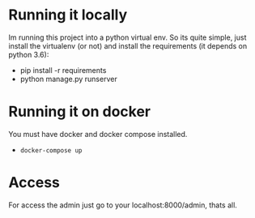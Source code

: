 # Running it locally
Im running this project into a python virtual env.
So its quite simple, just install the virtualenv (or not) and install the
requirements (it depends on python 3.6):
- pip install -r requirements
- python manage.py runserver

# Running it on docker
You must have docker and docker compose installed.
- `docker-compose up`

# Access
For access the admin just go to your localhost:8000/admin, thats all.
